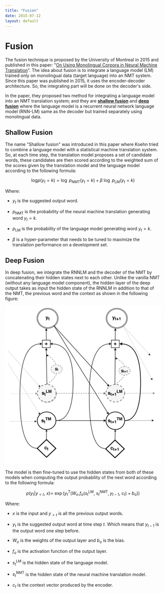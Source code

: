 ```yaml
---
title: "Fusion"
date: 2015-07-12
layout: default
---
```


# Fusion
The fusion technique is proposed by the University of Montreal in 2015
and published in this paper: "[On Using Monolingual Corpora in Neural
Machine Translation](https://arxiv.org/pdf/1503.03535.pdf)". The idea
about fusion is to integrate a language model (LM) trained only on
monolingual data (target language) into an NMT system. Since this paper
was published in 2015, it uses the encoder-decoder architecture. So, the
integrating part will be done on the decoder's side.

In the paper, they proposed two method for integrating a language model
into an NMT translation system; and they are <u>**shallow fusion**</u>
and <u>**deep fusion**</u> where the language model is a recurrent
neural network language model (RNN-LM) same as the decoder but trained
separately using monolingual data.

Shallow Fusion
--------------

The name "Shallow fusion" was introduced in this paper where Koehn tried
to combine a language model with a statistical machine translation
system. So, at each time step, the translation model proposes a set of
candidate words, these candidates are then scored according to the
weighted sum of the scores given by the translation model and the
language model according to the following formula:

$$\text{log} p\left( y_{t} = k \right) = \log\ p_{\text{NMT}}\left( y_{t} = k \right) + \beta\ \log\ p_{\text{LM}}\left( y_{t} = k \right)$$

Where:

-   $y_{t}$ is the suggested output word.

-   $p_{\text{NMT}}$ is the probability of the neural machine
    translation generating word $y_{t} = k$.

-   $p_{\text{LM}}$ is the probability of the language model generating
    word $y_{t} = k$.

-   $\beta$ is a hyper-parameter that needs to be tuned to maximize the
    translation performance on a development set.

Deep Fusion
-----------

In deep fusion, we integrate the RNNLM and the decoder of the NMT by
concatenating their hidden states next to each other. Unlike the vanilla
NMT (without any language model component), the hidden layer of the deep
output takes as input the hidden state of the RNNLM in addition to that
of the NMT, the previous word and the context as shown in the following
figure:

<div align="center">
    <img src="media/Fusion/image1.png" width=750>
</div>

The model is then fine-tuned to use the hidden states from both of these
models when computing the output probability of the next word according
to the following formula:

$$p\left( y_{t} \middle| y_{< t},\ x \right) \propto \ \exp\left( y_{t}^{T}\left( W_{o}.f_{o}\left( s_{t}^{\text{LM}},\ s_{t}^{\text{NMT}},y_{t - 1},\ c_{t} \right) + b_{o} \right) \right)$$

Where:

-   $x$ is the input and $y_{< t}$ is all the previous output words.

-   $y_{t}$ is the suggested output word at time step $t$. Which means
    that $y_{t - 1}$ is the output word one step before.

-   $W_{o}$ is the weights of the output layer and $b_{o}$ is the bias.

-   $f_{o}$ is the activation function of the output layer.

-   $s_{t}^{\text{LM}}$ is the hidden state of the language model.

-   $s_{t}^{\text{NMT}}$ is the hidden state of the neural machine
    translation model.

-   $c_{t}$ is the context vector produced by the encoder.
